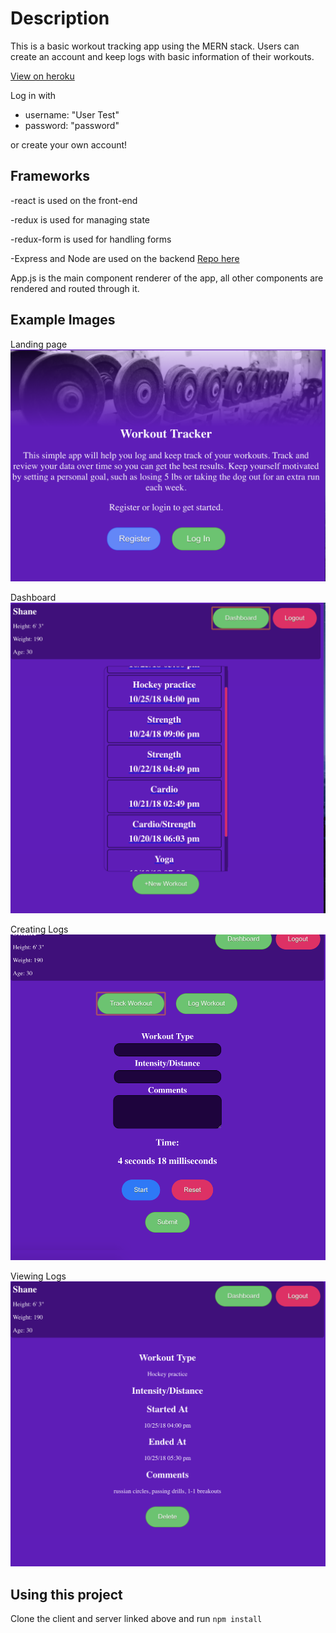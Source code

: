 
Description
===========

This is a basic workout tracking app using the MERN stack.
Users can create an account and keep logs with basic information of their workouts.

[View on heroku](https://radiant-lowlands-36605.herokuapp.com/)

Log in with
  * username: "User Test"
  * password: "password"
  
or create your own account!

Frameworks
----------

-react is used on the front-end

-redux is used for managing state

-redux-form is used for handling forms

-Express and Node are used on the backend [Repo here](https://github.com/slupton89/workout-tracker-server)

App.js is the main component renderer of the app, all other components are rendered and routed through it.


Example Images
--------------

Landing page
![Landing](https://raw.githubusercontent.com/slupton89/workout-tracker-client/master/readme/landing.png)

Dashboard
![Landing](https://raw.githubusercontent.com/slupton89/workout-tracker-client/master/readme/dash.png)

Creating Logs
![Landing](https://raw.githubusercontent.com/slupton89/workout-tracker-client/master/readme/createlog.png)

Viewing Logs
![Landing](https://raw.githubusercontent.com/slupton89/workout-tracker-client/master/readme/detail.png)


Using this project
------------------

Clone the client and server linked above and run
```npm install```
